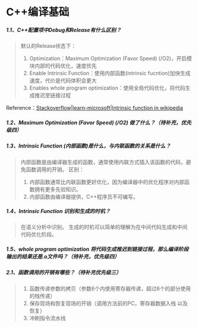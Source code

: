 # C++编译基础

##### 1.1、C++配置项中Debug和Release有什么区别？

> 默认的Release状态下：
> 1. Optimization：Maximum Optimization (Favor Speed) (/O2)，开启模块内部的代码优化，速度优先
> 2. Enable Intrinsic Function：使用内部函数(intrinsic fucntion)加快生成速度，代价是代码体积会更大
> 3. Enables whole program optimization：使用全局代码优化，将代码生成推迟至链接过程

Reference：[Stackoverflow](https://stackoverflow.com/questions/13938089/whats-c-optimization-whole-program-optimizatoin-in-visual-studio)|[learn-microsoft](https://learn.microsoft.com/en-us/cpp/build/reference/gl-whole-program-optimization?view=msvc-170)|[Intrinsic function in wikipedia](https://en.wikipedia.org/wiki/Intrinsic_function)

##### 1.2、Maximum Optimization (Favor Speed) (/O2) 做了什么？（待补充，优先级四）

##### 1.3、Intrinsic Function (内部函数)是什么，与内联函数的关系是什么？
> 内部函数是由编译器生成的函数，通常使用内联方式插入该函数的代码，避免函数调用的开销。
> 区别：
> 1. 内部函数通常比内联函数更好优化，因为编译器中的优化程序对内部函数拥有更多先验知识。
> 2. 内部函数由编译器提供，C++程序员不可编写。

##### 1.4、Intrinsic Function 识别和生成的时机？

> 在语义分析中识别。
> 生成的时机可以简单的理解为在中间代码生成和中间代码优化阶段。

##### 1.5、whole program optimization 将代码生成推迟到链接过程，那么编译阶段输出的结果还是.o文件吗？（待补充，优先级四）

##### 2.1、函数调用的开销有哪些？（待补充优先级三）

> 1. 函数传递参数的拷贝（参数6个内使用寄存器传递，超过6个的部分使用的栈传递）
> 2. 保存现场和恢复现场的开销（调用方法前的PC，寄存器数据入栈 以及恢复）
> 3. 冲刷指令流水线


